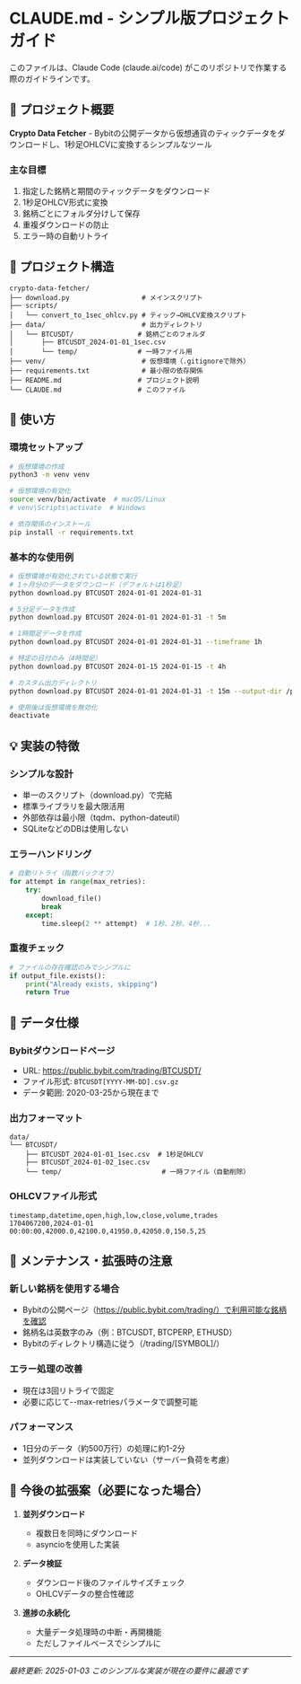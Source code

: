 # CLAUDE.md - シンプル版プロジェクトガイド

このファイルは、Claude Code (claude.ai/code) がこのリポジトリで作業する際のガイドラインです。

## 🎯 プロジェクト概要

**Crypto Data Fetcher** - Bybitの公開データから仮想通貨のティックデータをダウンロードし、1秒足OHLCVに変換するシンプルなツール

### 主な目標
1. 指定した銘柄と期間のティックデータをダウンロード
2. 1秒足OHLCV形式に変換
3. 銘柄ごとにフォルダ分けして保存
4. 重複ダウンロードの防止
5. エラー時の自動リトライ

## 📁 プロジェクト構造

```
crypto-data-fetcher/
├── download.py                  # メインスクリプト
├── scripts/
│   └── convert_to_1sec_ohlcv.py # ティック→OHLCV変換スクリプト
├── data/                        # 出力ディレクトリ
│   └── BTCUSDT/                # 銘柄ごとのフォルダ
│       ├── BTCUSDT_2024-01-01_1sec.csv
│       └── temp/               # 一時ファイル用
├── venv/                        # 仮想環境（.gitignoreで除外）
├── requirements.txt             # 最小限の依存関係
├── README.md                   # プロジェクト説明
└── CLAUDE.md                   # このファイル
```

## 🚀 使い方

### 環境セットアップ
```bash
# 仮想環境の作成
python3 -m venv venv

# 仮想環境の有効化
source venv/bin/activate  # macOS/Linux
# venv\Scripts\activate  # Windows

# 依存関係のインストール
pip install -r requirements.txt
```

### 基本的な使用例
```bash
# 仮想環境が有効化されている状態で実行
# 1ヶ月分のデータをダウンロード（デフォルトは1秒足）
python download.py BTCUSDT 2024-01-01 2024-01-31

# 5分足データを作成
python download.py BTCUSDT 2024-01-01 2024-01-31 -t 5m

# 1時間足データを作成
python download.py BTCUSDT 2024-01-01 2024-01-31 --timeframe 1h

# 特定の日付のみ（4時間足）
python download.py BTCUSDT 2024-01-15 2024-01-15 -t 4h

# カスタム出力ディレクトリ
python download.py BTCUSDT 2024-01-01 2024-01-31 -t 15m --output-dir /path/to/data

# 使用後は仮想環境を無効化
deactivate
```

## 💡 実装の特徴

### シンプルな設計
- 単一のスクリプト（download.py）で完結
- 標準ライブラリを最大限活用
- 外部依存は最小限（tqdm、python-dateutil）
- SQLiteなどのDBは使用しない

### エラーハンドリング
```python
# 自動リトライ（指数バックオフ）
for attempt in range(max_retries):
    try:
        download_file()
        break
    except:
        time.sleep(2 ** attempt)  # 1秒、2秒、4秒...
```

### 重複チェック
```python
# ファイルの存在確認のみでシンプルに
if output_file.exists():
    print("Already exists, skipping")
    return True
```

## 📝 データ仕様

### Bybitダウンロードページ
- URL: https://public.bybit.com/trading/BTCUSDT/
- ファイル形式: `BTCUSDT[YYYY-MM-DD].csv.gz`
- データ範囲: 2020-03-25から現在まで

### 出力フォーマット
```
data/
└── BTCUSDT/
    ├── BTCUSDT_2024-01-01_1sec.csv  # 1秒足OHLCV
    ├── BTCUSDT_2024-01-02_1sec.csv
    └── temp/                         # 一時ファイル（自動削除）
```

### OHLCVファイル形式
```csv
timestamp,datetime,open,high,low,close,volume,trades
1704067200,2024-01-01 00:00:00,42000.0,42100.0,41950.0,42050.0,150.5,25
```

## 🔧 メンテナンス・拡張時の注意

### 新しい銘柄を使用する場合
- Bybitの公開ページ（https://public.bybit.com/trading/）で利用可能な銘柄を確認
- 銘柄名は英数字のみ（例：BTCUSDT, BTCPERP, ETHUSD）
- Bybitのディレクトリ構造に従う（/trading/[SYMBOL]/）

### エラー処理の改善
- 現在は3回リトライで固定
- 必要に応じて--max-retriesパラメータで調整可能

### パフォーマンス
- 1日分のデータ（約500万行）の処理に約1-2分
- 並列ダウンロードは実装していない（サーバー負荷を考慮）

## 🎯 今後の拡張案（必要になった場合）

1. **並列ダウンロード**
   - 複数日を同時にダウンロード
   - asyncioを使用した実装

2. **データ検証**
   - ダウンロード後のファイルサイズチェック
   - OHLCVデータの整合性確認

3. **進捗の永続化**
   - 大量データ処理時の中断・再開機能
   - ただしファイルベースでシンプルに

---

*最終更新: 2025-01-03*
*このシンプルな実装が現在の要件に最適です*